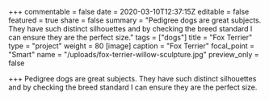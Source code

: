 +++
commentable = false
date = 2020-03-10T12:37:15Z
editable = false
featured = true
share = false
summary = "Pedigree dogs are great subjects. They have such distinct silhouettes and by checking the breed standard I can ensure they are the perfect size."
tags = ["dogs"]
title = "Fox Terrier"
type = "project"
weight = 80
[image]
caption = "Fox Terrier"
focal_point = "Smart"
name = "/uploads/fox-terrier-willow-sculpture.jpg"
preview_only = false

+++
Pedigree dogs are great subjects. They have such distinct silhouettes and by checking the breed standard I can ensure they are the perfect size.